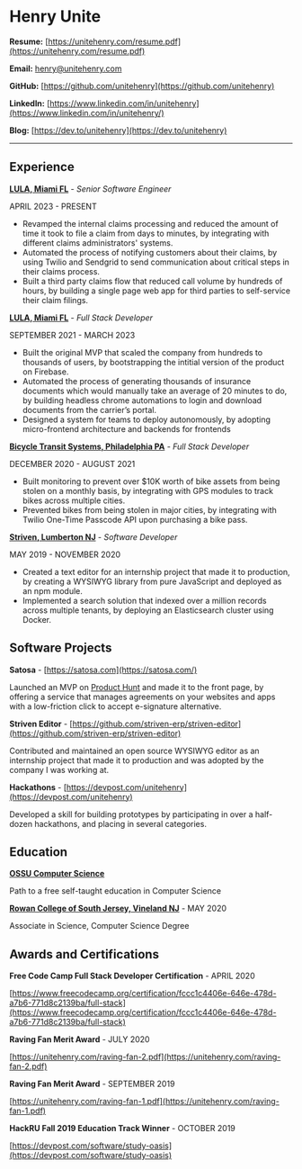 # Henry Unite

**Resume:** [https://unitehenry.com/resume.pdf](https://unitehenry.com/resume.pdf)

**Email:** [henry@unitehenry.com](mailto:henry@unitehenry.com)

**GitHub:** [https://github.com/unitehenry](https://github.com/unitehenry)

**LinkedIn:** [https://www.linkedin.com/in/unitehenry](https://www.linkedin.com/in/unitehenry/)

**Blog:** [https://dev.to/unitehenry](https://dev.to/unitehenry)

---

## Experience

[**LULA, Miami FL**](https://lula.is/) - *Senior Software Engineer*

APRIL 2023 - PRESENT

* Revamped the internal claims processing and reduced the amount of time it took to file a claim from days to minutes, by integrating with different claims administrators' systems.
* Automated the process of notifying customers about their claims, by using Twilio and Sendgrid to send communication about critical steps in their claims process.
* Built a third party claims flow that reduced call volume by hundreds of hours, by building a single page web app for third parties to self-service their claim filings.

[**LULA, Miami FL**](https://lula.is/) - *Full Stack Developer*

SEPTEMBER 2021 - MARCH 2023

* Built the original MVP that scaled the company from hundreds to thousands of users, by bootstrapping the intitial version of the product on Firebase.
* Automated the process of generating thousands of insurance documents which would manually take an average of 20 minutes to do, by building headless chrome automations to login and download documents from the carrier’s portal.
* Designed a system for teams to deploy autonomously, by adopting micro-frontend architecture and backends for frontends

[**Bicycle Transit Systems, Philadelphia PA**](https://www.bicycletransit.com/) - *Full Stack Developer*

DECEMBER 2020 - AUGUST 2021

* Built monitoring to prevent over $10K worth of bike assets from being stolen on a monthly basis, by integrating with GPS modules to track bikes across multiple cities.
* Prevented bikes from being stolen in major cities, by integrating with Twilio One-Time Passcode API upon purchasing a bike pass.

[**Striven, Lumberton NJ**](https://striven.com/) - *Software Developer*

MAY 2019 - NOVEMBER 2020

* Created a text editor for an internship project that made it to production, by creating a WYSIWYG library from pure JavaScript and deployed as an npm module.
* Implemented a search solution that indexed over a million records across multiple tenants, by deploying an Elasticsearch cluster using Docker.

## Software Projects

**Satosa** - [https://satosa.com](https://satosa.com/)

Launched an MVP on [Product Hunt](https://www.producthunt.com/products/satosa) and made it to the front page, by offering a service that manages agreements on your websites and apps with a low-friction click to accept e-signature alternative.

**Striven Editor** - [https://github.com/striven-erp/striven-editor](https://github.com/striven-erp/striven-editor)

Contributed and maintained an open source WYSIWYG editor as an internship project that made it to production and was adopted by the company I was working at.

**Hackathons** - [https://devpost.com/unitehenry](https://devpost.com/unitehenry)

Developed a skill for building prototypes by participating in over a half-dozen hackathons, and placing in several categories.

## Education

[**OSSU Computer Science**](https://github.com/ossu/computer-science)

Path to a free self-taught education in Computer Science

[**Rowan College of South Jersey, Vineland NJ**](https://rcsj.edu/) - MAY 2020

Associate in Science, Computer Science Degree

## Awards and Certifications

**Free Code Camp Full Stack Developer Certification** - APRIL 2020

[https://www.freecodecamp.org/certification/fccc1c4406e-646e-478d-a7b6-771d8c2139ba/full-stack](https://www.freecodecamp.org/certification/fccc1c4406e-646e-478d-a7b6-771d8c2139ba/full-stack)

**Raving Fan Merit Award** - JULY 2020

[https://unitehenry.com/raving-fan-2.pdf](https://unitehenry.com/raving-fan-2.pdf)

**Raving Fan Merit Award** - SEPTEMBER 2019

[https://unitehenry.com/raving-fan-1.pdf](https://unitehenry.com/raving-fan-1.pdf)


**HackRU Fall 2019 Education Track Winner** - OCTOBER 2019

[https://devpost.com/software/study-oasis](https://devpost.com/software/study-oasis)
